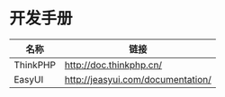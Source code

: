 # 开发手册
| 名称     | 链接                              |
| -------- |-----------------------------------|
| ThinkPHP | http://doc.thinkphp.cn/           |
| EasyUI   | http://jeasyui.com/documentation/ |
